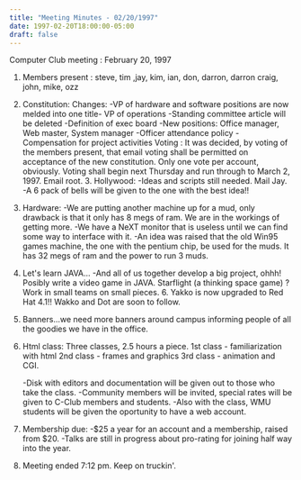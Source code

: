 ```yaml
---
title: "Meeting Minutes - 02/20/1997"
date: 1997-02-20T18:00:00-05:00
draft: false
---
```


Computer Club meeting : February 20, 1997 </p><p>
1.  Members present : steve, tim ,jay, kim, ian, don, darron, darron 	craig, john, mike, ozz </p><p>
2.  Constitution: 	Changes: 	  -VP of hardware and software positions are now melded into one 	   title- VP of operations 	  -Standing committee article will be deleted 	  -Definition of exec board 	  -New positions: Office manager, Web master, System manager 	  -Officer attendance policy 	  -Compensation for project activities 	Voting : 	  It was decided, by voting of the members present, that email            voting shall be permitted on acceptance of the new             constitution.  Only one vote per account, obviously. 	  Voting shall begin next Thursday and run through to March 2, 	   1997.  Email root. 	    3.  Hollywood: 	-Ideas and scripts still needed.   Mail Jay. 	-A 6 pack of bells will be given to the one with the best idea!! </p><p>
4.  Hardware: 	-We are putting another machine up for a mud, only drawback is 	 that it only has 8 megs of ram.  We are in the workings of 	 getting more. 	-We have a NeXT monitor that is useless until we can find some 	  way to interface with it. 	-An idea was raised that the old Win95 games machine, the one with  	 the pentium chip, be used for the muds.  It has 32 megs of ram 	 and the power to run 3 muds. </p><p>
5.  Let's learn JAVA... 	-And all of us together develop a big project, 	 ohhh! Posibly write a video game in JAVA.  Starflight (a 	 thinking space game) ?  Work in small teams on small pieces.   	  6.  Yakko is now upgraded to Red Hat 4.1!!  Wakko and Dot are soon to     follow. </p><p>
7.  Banners...we need more banners around campus informing people of all     the goodies we have in the office. </p><p>
8.  Html class: 	Three classes, 2.5 hours a piece. 	  1st class - familiarization with html 	  2nd class - frames and graphics 	  3rd class - animation and CGI. </p><p>
 	-Disk with editors and documentation will be given out to those 	 who take the class. 	-Community members will be invited, special rates will be given to 	 C-Club members and students. 	-Also with the class, WMU students will be given the oportunity  	 to have a web account. </p><p>
9.  Membership due: 	-$25 a year for an account and a membership, raised from $20. 	-Talks are still in progress about pro-rating for joining half 	 way into the year. </p><p>
10.  Meeting ended 7:12 pm.  Keep on truckin'. </p>
